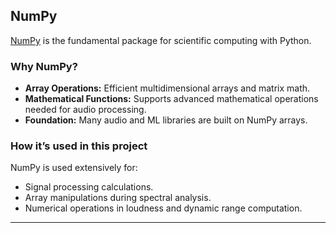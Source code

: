 ## NumPy

[NumPy](https://numpy.org/) is the fundamental package for scientific computing with Python.

### Why NumPy?

- **Array Operations:** Efficient multidimensional arrays and matrix math.
- **Mathematical Functions:** Supports advanced mathematical operations needed for audio processing.
- **Foundation:** Many audio and ML libraries are built on NumPy arrays.

### How it’s used in this project

NumPy is used extensively for:

- Signal processing calculations.
- Array manipulations during spectral analysis.
- Numerical operations in loudness and dynamic range computation.

---
